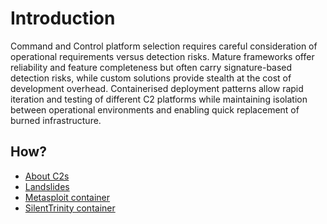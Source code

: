 # Introduction

Command and Control platform selection requires careful consideration of operational requirements versus detection 
risks. Mature frameworks offer reliability and feature completeness but often carry signature-based detection risks, 
while custom solutions provide stealth at the cost of development overhead. Containerised deployment patterns allow 
rapid iteration and testing of different C2 platforms while maintaining isolation between operational environments 
and enabling quick replacement of burned infrastructure.

## How?

* [About C2s](c2s.md)
* [Landslides](landslides.md)
* [Metasploit container](metasploit.md)
* [SilentTrinity container](silenttrinity.md)






